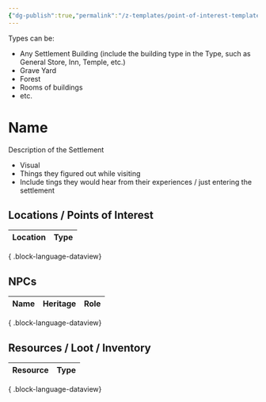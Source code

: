 ```yaml
---
{"dg-publish":true,"permalink":"/z-templates/point-of-interest-template/","tags":["PointOfInterest"]}
---
```


Types can be:
- Any Settlement Building (include the building type in the Type, such as General Store, Inn, Temple, etc.)
- Grave Yard
- Forest
- Rooms of buildings
- etc.
# Name
 Description of the Settlement
- Visual
- Things they figured out while visiting
- Include tings they would hear from their experiences / just entering the settlement

## Locations / Points of Interest
| Location | Type |
| -------- | ---- |

{ .block-language-dataview}

## NPCs
| Name | Heritage | Role |
| ---- | -------- | ---- |

{ .block-language-dataview}

## Resources / Loot / Inventory
| Resource | Type |
| -------- | ---- |

{ .block-language-dataview}

<!-- PIC / Map -->